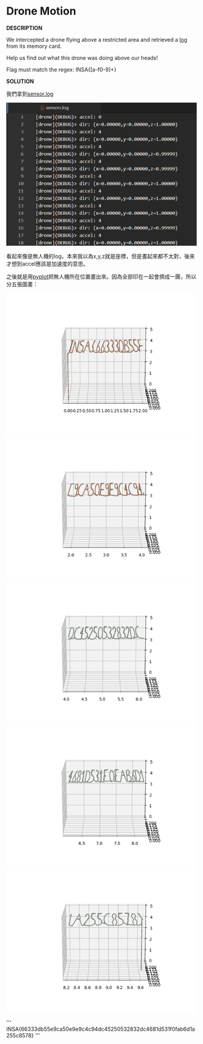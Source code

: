 # Drone Motion

__DESCRIPTION__

We intercepted a drone flying above a restricted area and retrieved a [log](https://static.ctf.insecurity-insa.fr/5e97cfb3f4c64201c201a1703440c397f91be74b.tar.gz) from its memory card.

Help us find out what this drone was doing above our heads!

Flag must match the regex: INSA\{[a-f0-9]+\}

__SOLUTION__

我們拿到[sensor.log](sensor.log/)

![alt text](sensor.png)

看起來像是無人機的log，本來我以為x,y,z就是座標，但是畫起來都不太對，後來才想到accel應該是加速度的意思。

之後就是用[pyplot](line.py/)把無人機所在位置畫出來。因為全部印在一起會擠成一團，所以分五張圖畫：

![alt text](Figure_1.png)![alt text](Figure_2.png)![alt text](Figure_3.png)![alt text](Figure_4.png)![alt text](Figure_5.png)

'''
INSA{66333db55e9ca50e9e9c4c94dc45250532832dc4681d531f0fab6d1a255c8578}
'''
